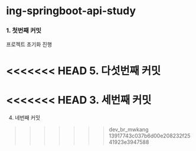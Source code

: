# ing-springboot-api-study

### 1. 첫번째 커밋

프로젝트 초기화 진행

<<<<<<< HEAD
5. 다섯번째 커밋
=======
<<<<<<< HEAD
3. 세번째 커밋
=======
4. 네번째 커밋
>>>>>>> dev_br_mwkang
>>>>>>> 13917743c037b6d00e208232f2541923e3947588
